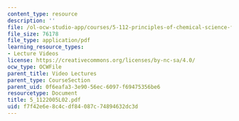 ```yaml
---
content_type: resource
description: ''
file: /ol-ocw-studio-app/courses/5-112-principles-of-chemical-science-fall-2005/f7f42e6e8c4cdf84087c74894632dc3d_5_1122005L02.pdf
file_size: 76178
file_type: application/pdf
learning_resource_types:
- Lecture Videos
license: https://creativecommons.org/licenses/by-nc-sa/4.0/
ocw_type: OCWFile
parent_title: Video Lectures
parent_type: CourseSection
parent_uid: 0f6eafa3-3e90-56ec-6097-f69475356be6
resourcetype: Document
title: 5_1122005L02.pdf
uid: f7f42e6e-8c4c-df84-087c-74894632dc3d
---
```

